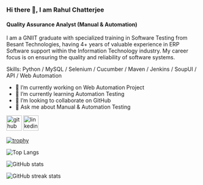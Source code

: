 ### Hi there 👋, I am Rahul Chatterjee
#### Quality Assurance Analyst (Manual & Automation)
I am a GNIIT graduate with specialized training in Software Testing from Besant Technologies, having 4+ years of valuable experience in ERP Software support within the Information Technology industry. My career focus is on ensuring the quality and reliability
of software systems.

Skills: Python / MySQL / Selenium / Cucumber / Maven / Jenkins / SoupUI / API / Web Automation

- 🔭 I’m currently working on Web Automation Project 
- 🌱 I’m currently learning Automation Testing 
- 👯 I’m looking to collaborate on GitHub 
- 💬 Ask me about Manual & Automation Testing 


[<img src='https://cdn.jsdelivr.net/npm/simple-icons@3.0.1/icons/github.svg' alt='github' height='40'>](https://github.com/mjc90)  [<img src='https://cdn.jsdelivr.net/npm/simple-icons@3.0.1/icons/linkedin.svg' alt='linkedin' height='40'>](https://www.linkedin.com/in/https://www.linkedin.com/in/rahul-chatterjee-09a38ab5//)  

[![trophy](https://github-profile-trophy.vercel.app/?username=mjc90)](https://github.com/ryo-ma/github-profile-trophy)

![Top Langs](https://github-readme-stats.vercel.app/api/top-langs/?username=mjc90)

![GitHub stats](https://github-readme-stats.vercel.app/api?username=mjc90&show_icons=true)  

![GitHub streak stats](https://streak-stats.demolab.com/?user=mjc90)  

